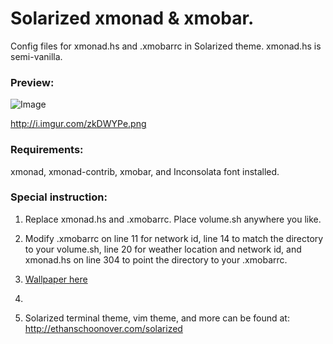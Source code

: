 Solarized xmonad & xmobar.
================================

Config files for xmonad.hs and .xmobarrc in Solarized theme. xmonad.hs is semi-vanilla.

### Preview:
![Image](http://i.imgur.com/zkDWYPe.png)

<img>http://i.imgur.com/zkDWYPe.png</img>

### Requirements:
xmonad, xmonad-contrib, xmobar, and Inconsolata font installed.

### Special instruction:

1. Replace xmonad.hs and .xmobarrc. Place volume.sh anywhere you like.

2. Modify .xmobarrc on line 11 for network id, line 14 to match the directory to your volume.sh, line 20 for weather location and network id, and xmonad.hs on line 304 to point the directory to your .xmobarrc.

3. [Wallpaper here](http://i.imgur.com/DTjS4mD.png)
4. 
4. Solarized terminal theme, vim theme, and more can be found at: http://ethanschoonover.com/solarized
